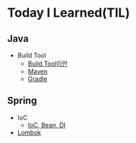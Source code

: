 # Today I Learned(TIL)



## Java

- Build Tool
  - [Build Tool이란](java/build_tool/build_tool.md)
  - [Maven](java/build_tool/maven.md)
  - [Gradle](java/build_tool/gradle.md)



## Spring

- IoC
  - [IoC, Bean, DI](spring/ioc.md)
- [Lombok](spring/lombok.md)
